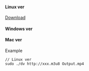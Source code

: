 #### Linux ver

<a href="/LinuxVer/dv" download="dv">Download</a>

#### Windows ver

#### Mac ver

Example
```
// Linux ver
sudo ./dv http://xxx.m3u8 Output.mp4
```
